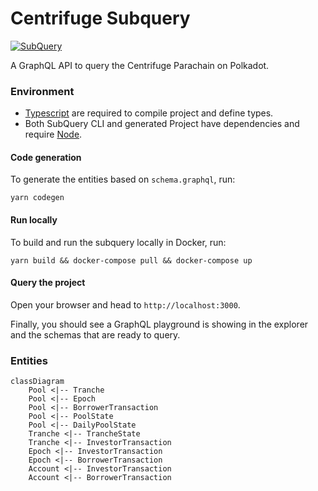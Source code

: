 # Centrifuge Subquery

[![SubQuery](https://img.shields.io/static/v1?label=built+with&message=SubQuery&color=FF4581)](https://subquery.network/)

<!-- [![Docker](https://img.shields.io/static/v1?label=shipped+with&message=Docker&color=287cf9)](https://www.docker.com/) -->

A GraphQL API to query the Centrifuge Parachain on Polkadot.


### Environment
- [Typescript](https://www.typescriptlang.org/) are required to compile project and define types.  
- Both SubQuery CLI and generated Project have dependencies and require [Node](https://nodejs.org/en/).

#### Code generation

To generate the entities based on `schema.graphql`, run:

````
yarn codegen
````

#### Run locally
To build and run the subquery locally in Docker, run:

```
yarn build && docker-compose pull && docker-compose up
```

#### Query the project

Open your browser and head to `http://localhost:3000`.

Finally, you should see a GraphQL playground is showing in the explorer and the schemas that are ready to query.

### Entities

```mermaid
classDiagram
    Pool <|-- Tranche
    Pool <|-- Epoch
    Pool <|-- BorrowerTransaction
    Pool <|-- PoolState
    Pool <|-- DailyPoolState
    Tranche <|-- TrancheState
    Tranche <|-- InvestorTransaction
    Epoch <|-- InvestorTransaction
    Epoch <|-- BorrowerTransaction
    Account <|-- InvestorTransaction
    Account <|-- BorrowerTransaction
```
